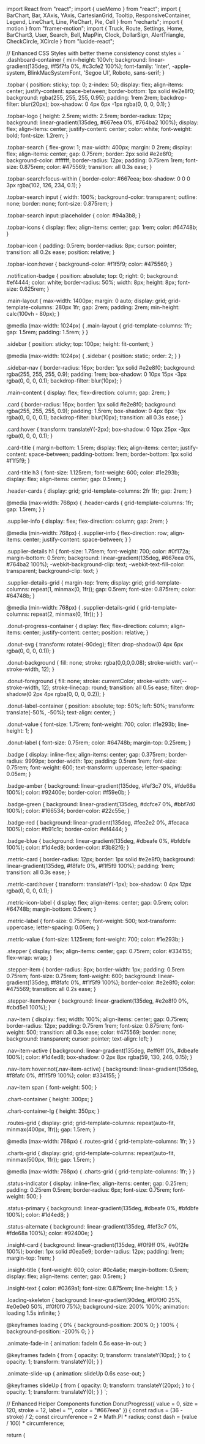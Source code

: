 
import React from "react";
import { useMemo } from "react";
import { BarChart, Bar, XAxis, YAxis, CartesianGrid, Tooltip, ResponsiveContainer, Legend, LineChart, Line, PieChart, Pie, Cell } from "recharts";
import { motion } from "framer-motion";
import { Truck, Route, Settings, Home, BarChart3, User, Search, Bell, MapPin, Clock, DollarSign, AlertTriangle, CheckCircle, XCircle } from "lucide-react";

// Enhanced CSS Styles with better theme consistency
const styles = `
.dashboard-container {
  min-height: 100vh;
  background: linear-gradient(135deg, #f5f7fa 0%, #c3cfe2 100%);
  font-family: 'Inter', -apple-system, BlinkMacSystemFont, 'Segoe UI', Roboto, sans-serif;
}

.topbar {
  position: sticky;
  top: 0;
  z-index: 50;
  display: flex;
  align-items: center;
  justify-content: space-between;
  border-bottom: 1px solid #e2e8f0;
  background: rgba(255, 255, 255, 0.95);
  padding: 1rem 2rem;
  backdrop-filter: blur(20px);
  box-shadow: 0 4px 6px -1px rgba(0, 0, 0, 0.1);
}

.topbar-logo {
  height: 2.5rem;
  width: 2.5rem;
  border-radius: 12px;
  background: linear-gradient(135deg, #667eea 0%, #764ba2 100%);
  display: flex;
  align-items: center;
  justify-content: center;
  color: white;
  font-weight: bold;
  font-size: 1.2rem;
}

.topbar-search {
  flex-grow: 1;
  max-width: 400px;
  margin: 0 2rem;
  display: flex;
  align-items: center;
  gap: 0.75rem;
  border: 2px solid #e2e8f0;
  background-color: #ffffff;
  border-radius: 12px;
  padding: 0.75rem 1rem;
  font-size: 0.875rem;
  color: #475569;
  transition: all 0.3s ease;
}

.topbar-search:focus-within {
  border-color: #667eea;
  box-shadow: 0 0 0 3px rgba(102, 126, 234, 0.1);
}

.topbar-search input {
  width: 100%;
  background-color: transparent;
  outline: none;
  border: none;
  font-size: 0.875rem;
}

.topbar-search input::placeholder {
  color: #94a3b8;
}

.topbar-icons {
  display: flex;
  align-items: center;
  gap: 1rem;
  color: #64748b;
}

.topbar-icon {
  padding: 0.5rem;
  border-radius: 8px;
  cursor: pointer;
  transition: all 0.2s ease;
  position: relative;
}

.topbar-icon:hover {
  background-color: #f1f5f9;
  color: #475569;
}

.notification-badge {
  position: absolute;
  top: 0;
  right: 0;
  background: #ef4444;
  color: white;
  border-radius: 50%;
  width: 8px;
  height: 8px;
  font-size: 0.625rem;
}

.main-layout {
  max-width: 1400px;
  margin: 0 auto;
  display: grid;
  grid-template-columns: 280px 1fr;
  gap: 2rem;
  padding: 2rem;
  min-height: calc(100vh - 80px);
}

@media (max-width: 1024px) {
  .main-layout {
    grid-template-columns: 1fr;
    gap: 1.5rem;
    padding: 1.5rem;
  }
}

.sidebar {
  position: sticky;
  top: 100px;
  height: fit-content;
}

@media (max-width: 1024px) {
  .sidebar {
    position: static;
    order: 2;
  }
}

.sidebar-nav {
  border-radius: 16px;
  border: 1px solid #e2e8f0;
  background: rgba(255, 255, 255, 0.9);
  padding: 1rem;
  box-shadow: 0 10px 15px -3px rgba(0, 0, 0, 0.1);
  backdrop-filter: blur(10px);
}

.main-content {
  display: flex;
  flex-direction: column;
  gap: 2rem;
}

.card {
  border-radius: 16px;
  border: 1px solid #e2e8f0;
  background: rgba(255, 255, 255, 0.9);
  padding: 1.5rem;
  box-shadow: 0 4px 6px -1px rgba(0, 0, 0, 0.1);
  backdrop-filter: blur(10px);
  transition: all 0.3s ease;
}

.card:hover {
  transform: translateY(-2px);
  box-shadow: 0 10px 25px -3px rgba(0, 0, 0, 0.1);
}

.card-title {
  margin-bottom: 1.5rem;
  display: flex;
  align-items: center;
  justify-content: space-between;
  padding-bottom: 1rem;
  border-bottom: 1px solid #f1f5f9;
}

.card-title h3 {
  font-size: 1.125rem;
  font-weight: 600;
  color: #1e293b;
  display: flex;
  align-items: center;
  gap: 0.5rem;
}

.header-cards {
  display: grid;
  grid-template-columns: 2fr 1fr;
  gap: 2rem;
}

@media (max-width: 768px) {
  .header-cards {
    grid-template-columns: 1fr;
    gap: 1.5rem;
  }
}

.supplier-info {
  display: flex;
  flex-direction: column;
  gap: 2rem;
}

@media (min-width: 768px) {
  .supplier-info {
    flex-direction: row;
    align-items: center;
    justify-content: space-between;
  }
}

.supplier-details h1 {
  font-size: 1.75rem;
  font-weight: 700;
  color: #0f172a;
  margin-bottom: 0.5rem;
  background: linear-gradient(135deg, #667eea 0%, #764ba2 100%);
  -webkit-background-clip: text;
  -webkit-text-fill-color: transparent;
  background-clip: text;
}

.supplier-details-grid {
  margin-top: 1rem;
  display: grid;
  grid-template-columns: repeat(1, minmax(0, 1fr));
  gap: 0.5rem;
  font-size: 0.875rem;
  color: #64748b;
}

@media (min-width: 768px) {
  .supplier-details-grid {
    grid-template-columns: repeat(2, minmax(0, 1fr));
  }
}

.donut-progress-container {
  display: flex;
  flex-direction: column;
  align-items: center;
  justify-content: center;
  position: relative;
}

.donut-svg {
  transform: rotate(-90deg);
  filter: drop-shadow(0 4px 6px rgba(0, 0, 0, 0.1));
}

.donut-background {
  fill: none;
  stroke: rgba(0,0,0,0.08);
  stroke-width: var(--stroke-width, 12);
}

.donut-foreground {
  fill: none;
  stroke: currentColor;
  stroke-width: var(--stroke-width, 12);
  stroke-linecap: round;
  transition: all 0.5s ease;
  filter: drop-shadow(0 2px 4px rgba(0, 0, 0, 0.2));
}

.donut-label-container {
  position: absolute;
  top: 50%;
  left: 50%;
  transform: translate(-50%, -50%);
  text-align: center;
}

.donut-value {
  font-size: 1.75rem;
  font-weight: 700;
  color: #1e293b;
  line-height: 1;
}

.donut-label {
  font-size: 0.75rem;
  color: #64748b;
  margin-top: 0.25rem;
}

.badge {
  display: inline-flex;
  align-items: center;
  gap: 0.375rem;
  border-radius: 9999px;
  border-width: 1px;
  padding: 0.5rem 1rem;
  font-size: 0.75rem;
  font-weight: 600;
  text-transform: uppercase;
  letter-spacing: 0.05em;
}

.badge-amber {
  background: linear-gradient(135deg, #fef3c7 0%, #fde68a 100%);
  color: #92400e;
  border-color: #f59e0b;
}

.badge-green {
  background: linear-gradient(135deg, #dcfce7 0%, #bbf7d0 100%);
  color: #166534;
  border-color: #22c55e;
}

.badge-red {
  background: linear-gradient(135deg, #fee2e2 0%, #fecaca 100%);
  color: #b91c1c;
  border-color: #ef4444;
}

.badge-blue {
  background: linear-gradient(135deg, #dbeafe 0%, #bfdbfe 100%);
  color: #1d4ed8;
  border-color: #3b82f6;
}

.metric-card {
  border-radius: 12px;
  border: 1px solid #e2e8f0;
  background: linear-gradient(135deg, #f8fafc 0%, #f1f5f9 100%);
  padding: 1rem;
  transition: all 0.3s ease;
}

.metric-card:hover {
  transform: translateY(-1px);
  box-shadow: 0 4px 12px rgba(0, 0, 0, 0.1);
}

.metric-icon-label {
  display: flex;
  align-items: center;
  gap: 0.5rem;
  color: #64748b;
  margin-bottom: 0.5rem;
}

.metric-label {
  font-size: 0.75rem;
  font-weight: 500;
  text-transform: uppercase;
  letter-spacing: 0.05em;
}

.metric-value {
  font-size: 1.125rem;
  font-weight: 700;
  color: #1e293b;
}

.stepper {
  display: flex;
  align-items: center;
  gap: 0.75rem;
  color: #334155;
  flex-wrap: wrap;
}

.stepper-item {
  border-radius: 8px;
  border-width: 1px;
  padding: 0.5rem 0.75rem;
  font-size: 0.75rem;
  font-weight: 600;
  background: linear-gradient(135deg, #f8fafc 0%, #f1f5f9 100%);
  border-color: #e2e8f0;
  color: #475569;
  transition: all 0.2s ease;
}

.stepper-item:hover {
  background: linear-gradient(135deg, #e2e8f0 0%, #cbd5e1 100%);
}

.nav-item {
  display: flex;
  width: 100%;
  align-items: center;
  gap: 0.75rem;
  border-radius: 12px;
  padding: 0.75rem 1rem;
  font-size: 0.875rem;
  font-weight: 500;
  transition: all 0.3s ease;
  color: #475569;
  border: none;
  background: transparent;
  cursor: pointer;
  text-align: left;
}

.nav-item-active {
  background: linear-gradient(135deg, #eff6ff 0%, #dbeafe 100%);
  color: #1d4ed8;
  box-shadow: 0 2px 8px rgba(59, 130, 246, 0.15);
}

.nav-item:hover:not(.nav-item-active) {
  background: linear-gradient(135deg, #f8fafc 0%, #f1f5f9 100%);
  color: #334155;
}

.nav-item span {
  font-weight: 500;
}

.chart-container {
  height: 300px;
}

.chart-container-lg {
  height: 350px;
}

.routes-grid {
  display: grid;
  grid-template-columns: repeat(auto-fit, minmax(400px, 1fr));
  gap: 1.5rem;
}

@media (max-width: 768px) {
  .routes-grid {
    grid-template-columns: 1fr;
  }
}

.charts-grid {
  display: grid;
  grid-template-columns: repeat(auto-fit, minmax(500px, 1fr));
  gap: 1.5rem;
}

@media (max-width: 768px) {
  .charts-grid {
    grid-template-columns: 1fr;
  }
}

.status-indicator {
  display: inline-flex;
  align-items: center;
  gap: 0.25rem;
  padding: 0.25rem 0.5rem;
  border-radius: 6px;
  font-size: 0.75rem;
  font-weight: 500;
}

.status-primary {
  background: linear-gradient(135deg, #dbeafe 0%, #bfdbfe 100%);
  color: #1d4ed8;
}

.status-alternate {
  background: linear-gradient(135deg, #fef3c7 0%, #fde68a 100%);
  color: #92400e;
}

.insight-card {
  background: linear-gradient(135deg, #f0f9ff 0%, #e0f2fe 100%);
  border: 1px solid #0ea5e9;
  border-radius: 12px;
  padding: 1rem;
  margin-top: 1rem;
}

.insight-title {
  font-weight: 600;
  color: #0c4a6e;
  margin-bottom: 0.5rem;
  display: flex;
  align-items: center;
  gap: 0.5rem;
}

.insight-text {
  color: #0369a1;
  font-size: 0.875rem;
  line-height: 1.5;
}

.loading-skeleton {
  background: linear-gradient(90deg, #f0f0f0 25%, #e0e0e0 50%, #f0f0f0 75%);
  background-size: 200% 100%;
  animation: loading 1.5s infinite;
}

@keyframes loading {
  0% { background-position: 200% 0; }
  100% { background-position: -200% 0; }
}

.animate-fade-in {
  animation: fadeIn 0.5s ease-in-out;
}

@keyframes fadeIn {
  from { opacity: 0; transform: translateY(10px); }
  to { opacity: 1; transform: translateY(0); }
}

.animate-slide-up {
  animation: slideUp 0.6s ease-out;
}

@keyframes slideUp {
  from { opacity: 0; transform: translateY(20px); }
  to { opacity: 1; transform: translateY(0); }
}
`;

// Enhanced Helper Components
function DonutProgress({ value = 0, size = 120, stroke = 12, label = "", color = "#667eea" }) {
  const radius = (36 - stroke) / 2;
  const circumference = 2 * Math.PI * radius;
  const dash = (value / 100) * circumference;
  
  return (
    <div className="donut-progress-container">
      <svg width={size} height={size} viewBox="0 0 36 36" className="donut-svg">
        <circle
          cx="18"
          cy="18"
          r={radius}
          fill="none"
          stroke="rgba(0,0,0,0.08)"
          strokeWidth={stroke}
          className="donut-background"
        />
        <circle
          cx="18"
          cy="18"
          r={radius}
          fill="none"
          stroke={color}
          strokeWidth={stroke}
          strokeLinecap="round"
          strokeDasharray={`${dash} ${circumference}`}
          className="donut-foreground"
        />
      </svg>
      <div className="donut-label-container">
        <div className="donut-value">{value}%</div>
        {label && <div className="donut-label">{label}</div>}
      </div>
    </div>
  );
}

function Badge({ children, tone = "amber", icon }) {
  const color = {
    green: "badge-green",
    amber: "badge-amber",
    red: "badge-red",
    blue: "badge-blue",
  }[tone];
  
  return (
    <span className={`badge ${color}`}>
      {icon && <span>{icon}</span>}
      {children}
    </span>
  );
}

function Card({ title, action, children, className = "", icon }) {
  return (
    <div className={`card ${className} animate-fade-in`}>
      {(title || action) && (
        <div className="card-title">
          {title && (
            <h3>
              {icon && <span>{icon}</span>}
              {title}
            </h3>
          )}
          {action}
        </div>
      )}
      {children}
    </div>
  );
}

function Stepper({ steps = [] }) {
  return (
    <div className="stepper">
      {steps.map((s, i) => (
        <React.Fragment key={i}>
          <div className="stepper-item">{s}</div>
          {i < steps.length - 1 && (
            <span style={{ color: '#94a3b8', fontSize: '0.75rem' }}>→</span>
          )}
        </React.Fragment>
      ))}
    </div>
  );
}

function NavItem({ icon, label, active, onClick }) {
  return (
    <button 
      className={`nav-item ${active ? "nav-item-active" : ""}`}
      onClick={onClick}
    >
      <span>{icon}</span>
      <span>{label}</span>
    </button>
  );
}

function Metric({ icon, label, value, trend }) {
  return (
    <div className="metric-card">
      <div className="metric-icon-label">
        {icon}
        <span className="metric-label">{label}</span>
      </div>
      <div className="metric-value">{value}</div>
      {trend && (
        <div style={{ 
          fontSize: '0.75rem', 
          color: trend > 0 ? '#22c55e' : '#ef4444',
          marginTop: '0.25rem'
        }}>
          {trend > 0 ? '↗' : '↘'} {Math.abs(trend)}%
        </div>
      )}
    </div>
  );
}

function StatusIndicator({ type, children }) {
  const statusClass = type === 'primary' ? 'status-primary' : 'status-alternate';
  return (
    <span className={`status-indicator ${statusClass}`}>
      {children}
    </span>
  );
}

// Enhanced Main Component
export default function SupplierDashboardDemo() {
  const [activeTab, setActiveTab] = React.useState('home');
  
  const data = {
    message: "Supplier analysis completed",
    supplier: "TechFlow Electronics Pvt Ltd",
    result: {
      user: "68aa3ec4d164d8099df17f77",
      supplier: "68aa7721be2ae28edb9a12ad",
      riskScore: 0.14,
      delayRisk: "Medium",
      estimatedCost: 25275,
      alternateRoutes: [
        {
          path: ["Indore", "Interim Hub", "Mumbai"],
          durationHours: 48,
          distanceKm: 1200,
          costEstimate: 5000,
          notes: "primary-route",
          status: "active",
          reliability: 95
        },
        {
          path: ["Indore", "Alternate Hub", "Mumbai"],
          durationHours: 60,
          distanceKm: 1500,
          costEstimate: 6000,
          notes: "alternate-route",
          status: "backup",
          reliability: 88
        },
        {
          path: ["Indore", "Emergency Route", "Mumbai"],
          durationHours: 72,
          distanceKm: 1800,
          costEstimate: 7500,
          notes: "emergency-route",
          status: "emergency",
          reliability: 75
        }
      ],
    },
  };

  const percentRisk = Math.round(data.result.riskScore * 100);
  const riskTone = data.result.delayRisk === "Low" ? "green" : data.result.delayRisk === "Medium" ? "amber" : "red";
  const riskColor = riskTone === "green" ? "#22c55e" : riskTone === "amber" ? "#f59e0b" : "#ef4444";

  const costData = useMemo(
    () =>
      data.result.alternateRoutes.map((r, idx) => ({
        name: r.notes === "primary-route" ? "Primary" : r.notes === "alternate-route" ? "Alternate" : "Emergency",
        cost: r.costEstimate,
        reliability: r.reliability,
        fill: r.notes === "primary-route" ? "#667eea" : r.notes === "alternate-route" ? "#f59e0b" : "#ef4444"
      })),
    [data]
  );

  const durationVsDistance = useMemo(
    () =>
      data.result.alternateRoutes.map((r, idx) => ({
        name: r.notes === "primary-route" ? "Primary" : r.notes === "alternate-route" ? "Alternate" : "Emergency",
        duration: r.durationHours,
        distance: r.distanceKm,
        reliability: r.reliability
      })),
    [data]
  );

  const reliabilityData = useMemo(
    () => data.result.alternateRoutes.map((r, idx) => ({
      name: r.notes === "primary-route" ? "Primary" : r.notes === "alternate-route" ? "Alternate" : "Emergency",
      value: r.reliability,
      fill: r.notes === "primary-route" ? "#667eea" : r.notes === "alternate-route" ? "#f59e0b" : "#ef4444"
    })),
    [data]
  );

  const COLORS = ['#667eea', '#f59e0b', '#ef4444', '#22c55e', '#8b5cf6'];

  return (
    <>
      <style>{styles}</style>
      <div className="dashboard-container">
        <div className="topbar">
          <div style={{ display: 'flex', alignItems: 'center', gap: '0.75rem' }}>
            <div className="topbar-logo">S</div>
            <div style={{ fontSize: '1.25rem', fontWeight: '600', color: '#1e293b' }}>
              SupplySense AI
            </div>
          </div>
          <div className="topbar-search">
            <Search size={16} />
            <input placeholder="Search suppliers, routes, analytics..." />
          </div>
          <div className="topbar-icons">
            <div className="topbar-icon" style={{ position: 'relative' }}>
              <Bell size={20} />
              <div className="notification-badge"></div>
            </div>
            <div className="topbar-icon">
              <User size={20} />
            </div>
            <div className="topbar-icon">
              <Settings size={20} />
            </div>
          </div>
        </div>

        <div className="main-layout">
          <aside className="sidebar">
            <nav className="sidebar-nav">
              <NavItem 
                icon={<Home size={18} />} 
                label="Dashboard" 
                active={activeTab === 'home'}
                onClick={() => setActiveTab('home')}
              />
              <NavItem 
                icon={<BarChart3 size={18} />} 
                label="Supplier Analysis" 
                active={activeTab === 'analysis'}
                onClick={() => setActiveTab('analysis')}
              />
              <NavItem 
                icon={<Route size={18} />} 
                label="Route Management" 
                active={activeTab === 'routes'}
                onClick={() => setActiveTab('routes')}
              />
              <NavItem 
                icon={<Truck size={18} />} 
                label="Logistics" 
                active={activeTab === 'logistics'}
                onClick={() => setActiveTab('logistics')}
              />
              <NavItem 
                icon={<Settings size={18} />} 
                label="Settings" 
                active={activeTab === 'settings'}
                onClick={() => setActiveTab('settings')}
              />
            </nav>
          </aside>

          <main className="main-content">
            <div className="header-cards">
              <Card className="header-card-lg" title="Supplier Analysis" icon={<BarChart3 size={20} />}>
                <div className="supplier-info">
                  <div className="supplier-details">
                    <h1>{data.supplier}</h1>
                    <div className="supplier-details-grid">
                      <div><span style={{ fontWeight: '600', color: '#475569' }}>User ID:</span> {data.result.user}</div>
                      <div><span style={{ fontWeight: '600', color: '#475569' }}>Supplier ID:</span> {data.result.supplier}</div>
                      <div><span style={{ fontWeight: '600', color: '#475569' }}>Analysis Date:</span> {new Date().toLocaleDateString()}</div>
                      <div><span style={{ fontWeight: '600', color: '#475569' }}>Last Updated:</span> {new Date().toLocaleTimeString()}</div>
                    </div>
                    <div style={{ marginTop: '1rem' }}>
                      <Badge tone={riskTone} icon={<AlertTriangle size={12} />}>
                        {data.result.delayRisk.toUpperCase()} RISK
                      </Badge>
                    </div>
                  </div>
                  <DonutProgress value={percentRisk} label="Risk Score" color={riskColor} />
                </div>
              </Card>

              <Card className="header-card-sm" title="Cost & Risk Insights" icon={<DollarSign size={20} />}>
                <div style={{ display: 'flex', alignItems: 'center', justifyContent: 'space-between', marginBottom: '1rem' }}>
                  <div>
                    <div style={{ fontSize: '0.75rem', textTransform: 'uppercase', letterSpacing: '0.05em', color: '#64748b', marginBottom: '0.25rem' }}>
                      Estimated Cost
                    </div>
                    <div style={{ fontSize: '2rem', fontWeight: '700', color: '#1e293b' }}>
                      ₹{data.result.estimatedCost.toLocaleString("en-IN")}
                    </div>
                  </div>
                  <DonutProgress value={percentRisk} color={riskColor} />
                </div>
                <div className="insight-card">
                  <div className="insight-title">
                    <CheckCircle size={16} />
                    Analysis Complete
                  </div>
                  <div className="insight-text">
                    Risk assessment completed with {percentRisk}% risk score. 
                    {percentRisk < 20 ? " Low risk route recommended." : 
                     percentRisk < 50 ? " Medium risk - monitor closely." : 
                     " High risk - consider alternatives."}
                  </div>
                </div>
              </Card>
            </div>

            <div className="routes-grid">
              {data.result.alternateRoutes.map((r, i) => (
                <motion.div 
                  key={i} 
                  initial={{ opacity: 0, y: 20 }} 
                  animate={{ opacity: 1, y: 0 }} 
                  transition={{ duration: 0.5, delay: i * 0.1 }}
                  className="animate-slide-up"
                >
                  <Card title={`Route ${i + 1} ${r.notes === "primary-route" ? "(Primary)" : r.notes === "alternate-route" ? "(Alternate)" : "(Emergency)"}`}>
                    <div style={{ display: 'flex', flexDirection: 'column', gap: '1rem' }}>
                      <div style={{ display: 'flex', alignItems: 'center', justifyContent: 'space-between' }}>
                        <Stepper steps={r.path} />
                        <StatusIndicator type={r.notes === "primary-route" ? "primary" : "alternate"}>
                          {r.notes === "primary-route" ? "Active" : r.notes === "alternate-route" ? "Backup" : "Emergency"}
                        </StatusIndicator>
                      </div>
                      <div style={{ display: 'grid', gridTemplateColumns: 'repeat(3, 1fr)', gap: '1rem' }}>
                        <Metric 
                          icon={<Clock size={16} />} 
                          label="Duration" 
                          value={`${r.durationHours} hrs`}
                          trend={-5}
                        />
                        <Metric 
                          icon={<Route size={16} />} 
                          label="Distance" 
                          value={`${r.distanceKm} km`}
                        />
                        <Metric 
                          icon={<DollarSign size={16} />} 
                          label="Cost" 
                          value={`₹${r.costEstimate.toLocaleString("en-IN")}`}
                          trend={2}
                        />
                      </div>
                      <div style={{ 
                        display: 'flex', 
                        alignItems: 'center', 
                        justifyContent: 'space-between',
                        padding: '0.75rem',
                        backgroundColor: '#f8fafc',
                        borderRadius: '8px',
                        fontSize: '0.75rem',
                        color: '#64748b'
                      }}>
                        <span>Reliability: <strong style={{ color: '#1e293b' }}>{r.reliability}%</strong></span>
                        <span>Status: <strong style={{ color: '#1e293b' }}>{r.status}</strong></span>
                      </div>
                    </div>
                  </Card>
                </motion.div>
              ))}
            </div>

            <div className="charts-grid">
              <Card className="chart-container chart-container-lg" title="Cost Comparison (₹)" icon={<BarChart3 size={20} />}>
                <ResponsiveContainer width="100%" height="100%">
                  <BarChart data={costData} margin={{ top: 20, right: 30, left: 20, bottom: 5 }}>
                    <CartesianGrid strokeDasharray="3 3" stroke="#e2e8f0" />
                    <XAxis dataKey="name" stroke="#64748b" />
                    <YAxis stroke="#64748b" />
                    <Tooltip 
                      contentStyle={{ 
                        backgroundColor: 'rgba(255, 255, 255, 0.95)', 
                        border: '1px solid #e2e8f0',
                        borderRadius: '8px',
                        boxShadow: '0 4px 6px rgba(0, 0, 0, 0.1)'
                      }}
                    />
                    <Bar dataKey="cost" radius={[8, 8, 0, 0]} />
                  </BarChart>
                </ResponsiveContainer>
              </Card>

              <Card className="chart-container chart-container-lg" title="Duration vs Distance Analysis" icon={<Route size={20} />}>
                <ResponsiveContainer width="100%" height="100%">
                  <LineChart data={durationVsDistance} margin={{ top: 20, right: 30, left: 20, bottom: 5 }}>
                    <CartesianGrid strokeDasharray="3 3" stroke="#e2e8f0" />
                    <XAxis dataKey="name" stroke="#64748b" />
                    <YAxis stroke="#64748b" />
                    <Tooltip 
                      contentStyle={{ 
                        backgroundColor: 'rgba(255, 255, 255, 0.95)', 
                        border: '1px solid #e2e8f0',
                        borderRadius: '8px',
                        boxShadow: '0 4px 6px rgba(0, 0, 0, 0.1)'
                      }}
                    />
                    <Legend />
                    <Line 
                      type="monotone" 
                      dataKey="duration" 
                      stroke="#667eea" 
                      strokeWidth={3}
                      dot={{ fill: '#667eea', strokeWidth: 2, r: 4 }}
                    />
                    <Line 
                      type="monotone" 
                      dataKey="distance" 
                      stroke="#f59e0b" 
                      strokeWidth={3}
                      dot={{ fill: '#f59e0b', strokeWidth: 2, r: 4 }}
                    />
                  </LineChart>
                </ResponsiveContainer>
              </Card>
            </div>

            <Card className="chart-container" title="Route Reliability Distribution" icon={<BarChart3 size={20} />}>
              <ResponsiveContainer width="100%" height="100%">
                <PieChart>
                  <Pie
                    data={reliabilityData}
                    cx="50%"
                    cy="50%"
                    labelLine={false}
                    label={({ name, percent }) => `${name} ${(percent * 100).toFixed(0)}%`}
                    outerRadius={80}
                    fill="#8884d8"
                    dataKey="value"
                  >
                    {reliabilityData.map((entry, index) => (
                      <Cell key={`cell-${index}`} fill={entry.fill} />
                    ))}
                  </Pie>
                  <Tooltip 
                    contentStyle={{ 
                      backgroundColor: 'rgba(255, 255, 255, 0.95)', 
                      border: '1px solid #e2e8f0',
                      borderRadius: '8px',
                      boxShadow: '0 4px 6px rgba(0, 0, 0, 0.1)'
                    }}
                  />
                </PieChart>
              </ResponsiveContainer>
            </Card>
          </main>
        </div>
      </div>
    </>
  );
}

